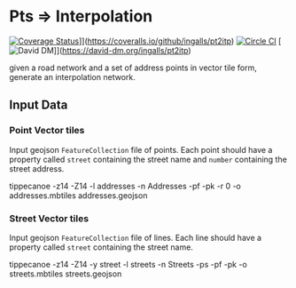 # Pts => Interpolation

[![Coverage Status](https://coveralls.io/repos/github/ingalls/pt2itp/badge.svg?branch=master)](https://coveralls.io/github/ingalls/pt2itp?branch=master)]](https://coveralls.io/github/ingalls/pt2itp)
[![Circle CI](https://circleci.com/gh/ingalls/pt2itp/tree/master.svg?style=svg)](https://circleci.com/gh/ingalls/pt2itp/tree/master)
[![David DM](https://david-dm.org/ingalls/pt2itp.svg)]](https://david-dm.org/ingalls/pt2itp)

given a road network and a set of address points in vector tile form, generate an interpolation network.

## Input Data

### Point Vector tiles

Input geojson `FeatureCollection` file of points. Each point should have a property called `street` containing the street name
and `number` containing the street address.

tippecanoe -z14 -Z14 -l addresses -n Addresses -pf -pk -r 0 -o addresses.mbtiles addresses.geojson

### Street Vector tiles

Input geojson `FeatureCollection` file of lines. Each line should have a property called `street` containing the street name.

tippecanoe -z14 -Z14 -y street -l streets -n Streets -ps -pf -pk -o streets.mbtiles streets.geojson
